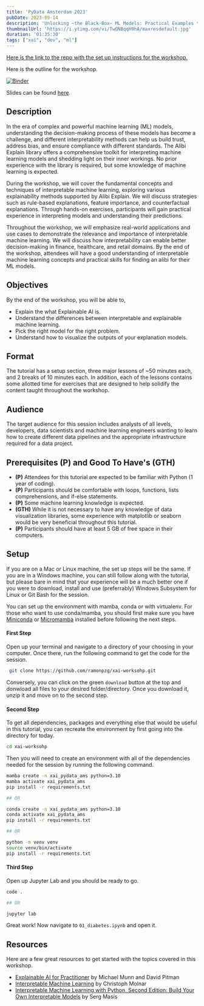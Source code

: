 ```yaml
---
title: 'PyData Amsterdam 2023'
pubDate: 2023-09-14
description: 'Unlocking ~the Black-Box~ ML Models: Practical Examples to get Started with Explainable AI'
thumbnailUrl: 'https://i.ytimg.com/vi/TwQNBqqH9hA/maxresdefault.jpg'
duration: '01:35:30'
tags: ["xai", "dev", "ml"]
---
```


[Here is the link to the repo with the set up instructions for the workshop.](https://github.com/ramonpzg/xai-workshop)

Here is the outline for the workshop.

[![Binder](https://mybinder.org/badge_logo.svg)](https://mybinder.org/v2/gh/ramonpzg/xai-worksohp/HEAD)

Slides can be found [here](https://slides.com/ramongz/explainable-ai#/5).

## Description

In the era of complex and powerful machine learning (ML) models, understanding the 
decision-making process of these models has become a challenge, and different 
interpretability methods can help us build trust, address bias, and ensure compliance 
with different standards. The Alibi Explain library offers a comprehensive toolkit for 
interpreting machine learning models and shedding light on their inner workings. No prior 
experience with the library is required, but some knowledge of machine learning is expected.

During the workshop, we will cover the fundamental concepts and techniques of interpretable 
machine learning, exploring various explainability methods supported by Alibi Explain. We 
will discuss strategies such as rule-based explanations, feature importance, and counterfactual 
explanations. Through hands-on exercises, participants will gain practical experience in 
interpreting models and understanding their predictions.

Throughout the workshop, we will emphasize real-world applications and use cases to demonstrate 
the relevance and importance of interpretable machine learning. We will discuss how interpretability 
can enable better decision-making in finance, healthcare, and retail domains. By the end of the 
workshop, attendees will have a good understanding of interpretable machine learning concepts 
and practical skills for finding an alibi for their ML models.


## Objectives

By the end of the workshop, you will be able to,
- Explain the what Explainable AI is.
- Understand the differences between interpretable and explainable machine learning.
- Pick the right model for the right problem.
- Understand how to visualize the outputs of your explanation models.


## Format
The tutorial has a setup section, three major lessons of ~50 minutes each, and 2 breaks of 
10 minutes each. In addition, each of the lessons contains some allotted time for exercises 
that are designed to help solidify the content taught throughout the workshop.

## Audience
The target audience for this session includes analysts of all levels, developers, data 
scientists and machine learning engineers wanting to learn how to create different data 
pipelines and the appropriate infrastructure required for a data project.

## Prerequisites (P) and Good To Have's (GTH)

- **(P)** Attendees for this tutorial are expected to be familiar with Python (1 year of coding). 
- **(P)** Participants should be comfortable with loops, functions, lists comprehensions, and if-else statements.
- **(P)** Some machine learning knowledge is expected.
- **(GTH)** While it is not necessary to have any knowledge of data visualization libraries, some experience with matplotlib or seaborn would be very beneficial throughout this tutorial.
- **(P)** Participants should have at least 5 GB of free space in their computers.

## Setup

If you are on a Mac or Linux machine, the set up steps will be the same. If you are in a 
Windows machine, you can still follow along with the tutorial, but please bare in mind 
that your experience  will be a much better one if you were to download, install and use 
(preferrably) Windows Subsystem for Linux or Git Bash for the session.

You can set up the environment with mamba, conda or with virtualenv. For those who want to use 
conda/mamba, you should first make sure you have [Miniconda](https://docs.conda.io/en/latest/miniconda.html) 
or [Micromamba](https://github.com/conda-forge/miniforge#mambaforge) installed before 
following the next steps.

#### First Step

Open up your terminal and navigate to a directory of your choosing in your computer. Once there, 
run the following command to get the code for the session.

```sh
 git clone https://github.com/ramonpzg/xai-worksohp.git
```

Conversely, you can click on the green `download` button at the top and donwload all 
files to your desired folder/directory. Once you download it, unzip it and move on 
to the second step.

#### Second Step

To get all dependencies, packages and everything else that would be useful in this 
tutorial, you can recreate the environment by first going into the directory for today.

```sh
cd xai-worksohp
```

Then you will need to create an environment with all of the dependencies needed for the session by running the following command.

```sh
mamba create -n xai_pydata_ams python=3.10
mamba activate xai_pydata_ams
pip install -r requirements.txt

## OR

conda create -n xai_pydata_ams python=3.10
conda activate xai_pydata_ams
pip install -r requirements.txt

## OR

python -m venv venv
source venv/bin/activate
pip install -r requirements.txt
```

#### Third Step

Open up Jupyter Lab and you should be ready to go.

```sh
code .

## OR

jupyter lab
```

Great work! Now navigate to `01_diabetes.ipynb` and open it.


## Resources

Here are a few great resources to get started with the topics covered in this workshop.

- [Explainable AI for Practitioner](https://www.oreilly.com/library/view/explainable-ai-for/9781098119126/) 
by Michael Munn and David Pitman
- [Interpretable Machine Learning](https://christophm.github.io/interpretable-ml-book/) 
by Christoph Molnar
- [Interpretable Machine Learning with Python, Second Edition: Build Your Own Interpretable Models](https://www.packtpub.com/product/interpretable-machine-learning-with-python-second-edition/9781803235424) by Serg Masís